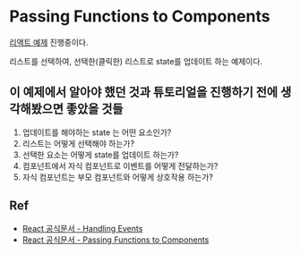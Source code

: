 # Passing Functions to Components

[리액트 예제](https://github.com/hellomac87/modern-react-redux-tutorials/commit/c1cf2d2b74484d7ba314931402ef6a7b2cf7eb29)
진행중이다.

리스트를 선택하여, 선택한(클릭한) 리스트로 state를 업데이트 하는 예제이다.

## 이 예제에서 알아야 했던 것과 튜토리얼을 진행하기 전에 생각해봤으면 좋았을 것들

1. 업데이트를 해야하는 state 는 어떤 요소인가?
1. 리스트는 어떻게 선택해야 하는가?
1. 선택한 요소는 어떻게 state를 업데이트 하는가?
1. 컴포넌트에서 자식 컴포넌트로 이벤트를 어떻게 전달하는가?
1. 자식 컴포넌트는 부모 컴포넌트와 어떻게 상호작용 하는가?

## Ref
- [React 공식문서 - Handling Events](https://reactjs.org/docs/handling-events.html)
- [React 공식문서 - Passing Functions to Components](https://reactjs.org/docs/faq-functions.html)
